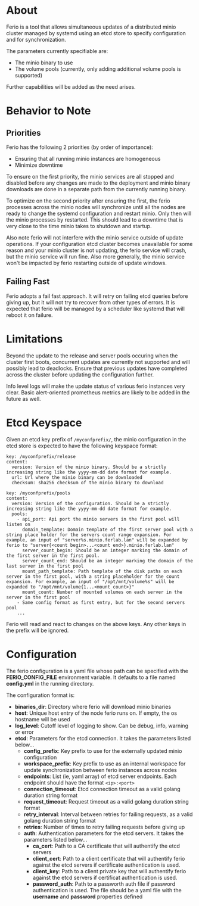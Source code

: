 # About

Ferio is a tool that allows simultaneous updates of a distributed minio cluster managed by systemd using an etcd store to specify configuration and for synchronization.

The parameters currently specifiable are:
  - The minio binary to use
  - The volume pools (currently, only adding additional volume pools is supported)

Further capabilities will be added as the need arises.

# Behavior to Note

## Priorities

Ferio has the following 2 priorities (by order of importance):
  - Ensuring that all running minio instances are homogeneous
  - Minimize downtime

To ensure on the first priority, the minio services are all stopped and disabled before any changes are made to the deployment and minio binary downloads are done in a separate path from the currently running binary.

To optimize on the second priority after ensuring the first, the ferio processes across the minio nodes will synchronize until all the nodes are ready to change the systemd configuration and restart minio. Only then will the minio processes by restarted. This should lead to a downtime that is very close to the time minio takes to shutdown and startup.

Also note ferio will not interfere with the minio service outside of update operations. If your configuration etcd cluster becomes unavailable for some reason and your minio cluster is not updating, the ferio service will crash, but the minio service will run fine. Also more generally, the minio service won't be impacted by ferio restarting outside of update windows.

## Failing Fast

Ferio adopts a fail fast approach. It will retry on failing etcd queries before giving up, but it will not try to recover from other types of errors. It is expected that ferio will be managed by a scheduler like systemd that will reboot it on failure.

# Limitations

Beyond the update to the release and server pools occuring when the cluster first boots, concurrent updates are currently not supported and will possibly lead to deadlocks. Ensure that previous updates have completed across the cluster before updating the configuration further.

Info level logs will make the update status of various ferio instances very clear. Basic alert-oriented prometheus metrics are likely to be added in the future as well.

# Etcd Keyspace

Given an etcd key prefix of `/myconfprefix/`, the minio configuration in the etcd store is expected to have the following keyspace format:

```
key: /myconfprefix/release
content:
  version: Version of the minio binary. Should be a strictly increasing string like the yyyy-mm-dd date format for example.
  url: Url where the minio binary can be downloaded
  checksum: sha256 checksum of the minio binary to download

key: /myconfprefix/pools
content:
  version: Version of the configuration. Should be a strictly increasing string like the yyyy-mm-dd date format for example.
  pools:
    - api_port: Api port the minio servers in the first pool will listen on
      domain_template: Domain template of the first server pool with a string place holder for the servers count range expansion. For example, an input of "server%s.minio.ferlab.lan" will be expanded by ferio to "server{<count begin>...<count end>}.minio.ferlab.lan"
      server_count_begin: Should be an integer marking the domain of the first server in the first pool.
      server_count_end: Should be an integer marking the domain of the last server in the first pool
      mount_path_template: Path template of the disk paths on each server in the first pool, with a string placeholder for the count expansion. For example, an input of "/opt/mnt/volume%s" will be expanded to "/opt/mnt/volume{1...<mount count>}"
      mount_count: Number of mounted volumes on each server in the server in the first pool
    - Same config format as first entry, but for the second servers pool
    ...
```

Ferio will read and react to changes on the above keys. Any other keys in the prefix will be ignored.

# Configuration

The ferio configuration is a yaml file whose path can be specified with the **FERIO_CONFIG_FILE** environment variable. It defaults to a file named **config.yml** in the running directory.

The configuration format is:

- **binaries_dir**: Directory where ferio will download minio binaries
- **host**: Unique host entry of the node ferio runs on. If empty, the os hostname will be used
- **log_level**: Cutoff level of logging to show. Can be debug, info, warning or error
- **etcd**: Parameters for the etcd connection. It takes the parameters listed below...
  - **config_prefix**: Key prefix to use for the externally updated minio configuration
  - **workspace_prefix**: Key prefix to use as an internal workspace for update synchronization between ferio instances across nodes
  - **endpoints**: List (ie, yaml array) of etcd server endpoints. Each endpoint should have the format `<ip>:<port>`
  - **connection_timeout**: Etcd connection timeout as a valid golang duration string format
  - **request_timeout**: Request timeout as a valid golang duration string format
  - **retry_interval**: Interval between retries for failing requests, as a valid golang duration string format
  - **retries**: Number of times to retry failing requests before giving up
  - **auth**: Authentication parameters for the etcd servers. It takes the parameters listed below...
	- **ca_cert**: Path to a CA certificate that will authentify the etcd servers
    - **client_cert**: Path to a client certificate that will authentify ferio against the etcd servers if certificate authentication is used.
    - **client_key**: Path to a client private key that will authentify ferio against the etcd servers if certificat authentication is used.
    - **password_auth**: Path to a passworth auth file if password authentication is used. The file should be a yaml file with the **username** and **password** properties defined